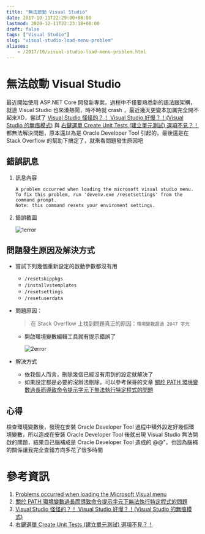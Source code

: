 ```yaml
---
title: "無法啟動 Visual Studio"
date: 2017-10-11T22:29:00+08:00
lastmod: 2020-12-11T22:23:18+08:00
draft: false
tags: ["Visual Studio"]
slug: "visual-studio-load-menu-problem"
aliases:
    - /2017/10/visual-studio-load-menu-problem.html
---
```

# 無法啟動 Visual Studio
最近開始使用 ASP.NET Core 開發新專案，過程中不僅要熟悉新的語法跟架構，就連 Visual Studio 也來湊熱鬧，時不時就 crash ，最近幾天更變本加厲完全開不起來XD，嘗試了 [Visual Studio 怪怪的？！ Visual Studio 好慢？！(Visual Studio 的無痕模式)](http://blog.yowko.com/2016/12/visual-studio-safe-mode.html) 與 [右鍵選單 Create Unit Tests (建立單元測試) 選項不見？！](/2017/05/missing-create-unit-tests.html) 都無法解決問題，原本還以為是 Oracle Developer Tool 引起的，最後還是在 Stack Overflow 的幫助下搞定了，就來看問題發生原因吧

## 錯誤訊息

1.  訊息內容

    ```
    A problem occurred when loading the microsoft visual studio menu.
    To fix this problem, run 'devenv.exe /resetsettings' from the command prompt.
    Note: this command resets your enviroment settings.
    ```

2.  錯誤截圖

    ![1error](https://user-images.githubusercontent.com/3851540/31422121-4bb61370-ae7e-11e7-95be-e6c18b0366ad.png)

## 問題發生原因及解決方式

*   嘗試下列幾個重新設定的啟動參數都沒有用
    *   `/resetskippkgs`
    *   `/installvstemplates`
    *   `/resetsettings`
    *   `/resetuserdata`

*   問題原因：

    > 在 Stack Overflow 上找到問題真正的原因：`環境變數超過 2047 字元`

    *   開啟環境變數編輯工具就有提示錯誤了

        ![2error](https://user-images.githubusercontent.com/3851540/31422122-4bdea8c6-ae7e-11e7-9c00-0a1a33aa5e6e.png)

*   解決方式

    *   依我個人而言，刪除幾個已經沒有用到的設定就解決了
    *   如果設定都是必要的沒辦法刪除，可以參考保哥的文章 [關於 PATH 環境變數過長而導致命令提示字元下無法執行特定程式的問題](https://blog.miniasp.com/post/2015/09/07/Maximum-length-of-PATH-environment-variable.aspx)



## 心得

檢查環境變數後，發現在安裝 Oracle Developer Tool 過程中額外設定好幾個環境變數，所以造成在安裝 Oracle Developer Tool 後就出現 Visual Studio 無法開啟的問題，結果自己腦補成是 Oracle Developer Tool 造成的 @@"，也因為腦補的關係讓我完全查錯方向多花了很多時間

# 參考資訊

1.  [Problems occurred when loading the Microsoft Visual menu](https://stackoverflow.com/questions/25506703/problems-occurred-when-loading-the-microsoft-visual-menu)
2.  [關於 PATH 環境變數過長而導致命令提示字元下無法執行特定程式的問題](https://blog.miniasp.com/post/2015/09/07/Maximum-length-of-PATH-environment-variable.aspx)
3.  [Visual Studio 怪怪的？！ Visual Studio 好慢？！(Visual Studio 的無痕模式)](http://blog.yowko.com/2016/12/visual-studio-safe-mode.html)
4.  [右鍵選單 Create Unit Tests (建立單元測試) 選項不見？！](/2017/05/missing-create-unit-tests.html)

